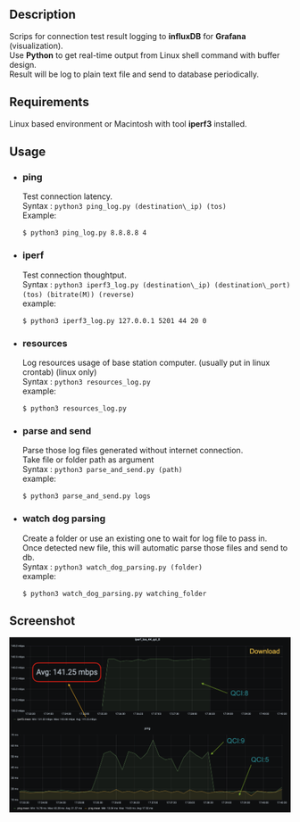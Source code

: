 ## Description

Scrips for connection test result logging to **influxDB** for **Grafana** (visualization).  
Use **Python** to get real-time output from Linux shell command with buffer design.  
Result will be log to plain text file and send to database periodically.

## Requirements

Linux based environment or Macintosh with tool **iperf3** installed.  

## Usage

* ### ping
	Test connection latency.  
	Syntax : `python3 ping_log.py (destination\_ip) (tos)`  
	Example:
	
	```
	$ python3 ping_log.py 8.8.8.8 4
	```
	
* ### iperf  
	Test connection thoughtput.  
	Syntax : `python3 iperf3_log.py (destination\_ip) (destination\_port) (tos) (bitrate(M)) (reverse)`  
	example:

	```
	$ python3 iperf3_log.py 127.0.0.1 5201 44 20 0
	```
* ### resources
	Log resources usage of base station computer. (usually put in linux crontab) (linux only)   
	Syntax : `python3 resources_log.py`  
	example:  
	
	```
	$ python3 resources_log.py
	```
	
* ### parse and send
	Parse those log files generated without internet connection.  
	Take file or folder path as argument  
	Syntax : `python3 parse_and_send.py (path)`  
	example:  
	
	```
	$ python3 parse_and_send.py logs
	```

* ### watch dog parsing
	Create a folder or use an existing one to wait for log file to pass in.  
	Once detected new file, this will automatic parse those files and send to db.   
	Syntax : `python3 watch_dog_parsing.py (folder)`  
	example:  
	
	```
	$ python3 watch_dog_parsing.py watching_folder
	```		

## Screenshot
![alt text](https://github.com/balao1312/amarisoft_test_logger/blob/master/alogger.png?raw=true)